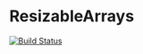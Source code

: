 # ResizableArrays

[![Build Status](https://github.com/anton083/ResizableArrays.jl/actions/workflows/CI.yml/badge.svg?branch=main)](https://github.com/anton083/ResizableArrays.jl/actions/workflows/CI.yml?query=branch%3Amain)
